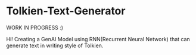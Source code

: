 # Tolkien-Text-Generator
WORK IN PROGRESS :)

Hi!
Creating a GenAI Model using RNN(Recurrent Neural Network) that can generate text in writing style of Tolkien.
